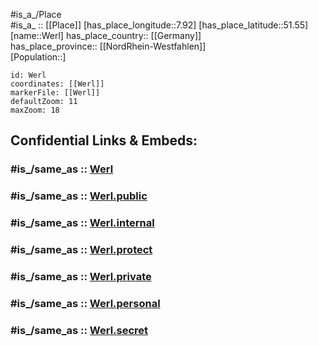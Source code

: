 ﻿---
confidential: public
isDeleted: false
location:
- 51.55
- 7.92
mapmarker: city
mapzoom:
- 7
- 12
SpocWebEntityId: 35549
tags:
- geo/City
type: City
---

#is_a_/Place  
#is_a_ :: [[Place]] 
[has_place_longitude::7.92] 
[has_place_latitude::51.55] 
[name::Werl] 
has_place_country:: [[Germany]]  
has_place_province:: [[NordRhein-Westfahlen]]  
[Population::] 



```leaflet
id: Werl
coordinates: [[Werl]] 
markerFile: [[Werl]] 
defaultZoom: 11 
maxZoom: 18
```


## Confidential Links & Embeds: 

### #is_/same_as :: [Werl](/_Standards/Earth/Continent/Europe/Europe~Central/Germany/Germany~West/Nordrhein-Westfalen/counties~NW/Soest/cities~Soest/Werl.md) 

### #is_/same_as :: [Werl.public](/_public/Earth/Continent/Europe/Europe~Central/Germany/Germany~West/Nordrhein-Westfalen/counties~NW/Soest/cities~Soest/Werl.public.md) 

### #is_/same_as :: [Werl.internal](/_internal/Earth/Continent/Europe/Europe~Central/Germany/Germany~West/Nordrhein-Westfalen/counties~NW/Soest/cities~Soest/Werl.internal.md) 

### #is_/same_as :: [Werl.protect](/_protect/Earth/Continent/Europe/Europe~Central/Germany/Germany~West/Nordrhein-Westfalen/counties~NW/Soest/cities~Soest/Werl.protect.md) 

### #is_/same_as :: [Werl.private](/_private/Earth/Continent/Europe/Europe~Central/Germany/Germany~West/Nordrhein-Westfalen/counties~NW/Soest/cities~Soest/Werl.private.md) 

### #is_/same_as :: [Werl.personal](/_personal/Earth/Continent/Europe/Europe~Central/Germany/Germany~West/Nordrhein-Westfalen/counties~NW/Soest/cities~Soest/Werl.personal.md) 

### #is_/same_as :: [Werl.secret](/_secret/Earth/Continent/Europe/Europe~Central/Germany/Germany~West/Nordrhein-Westfalen/counties~NW/Soest/cities~Soest/Werl.secret.md)


